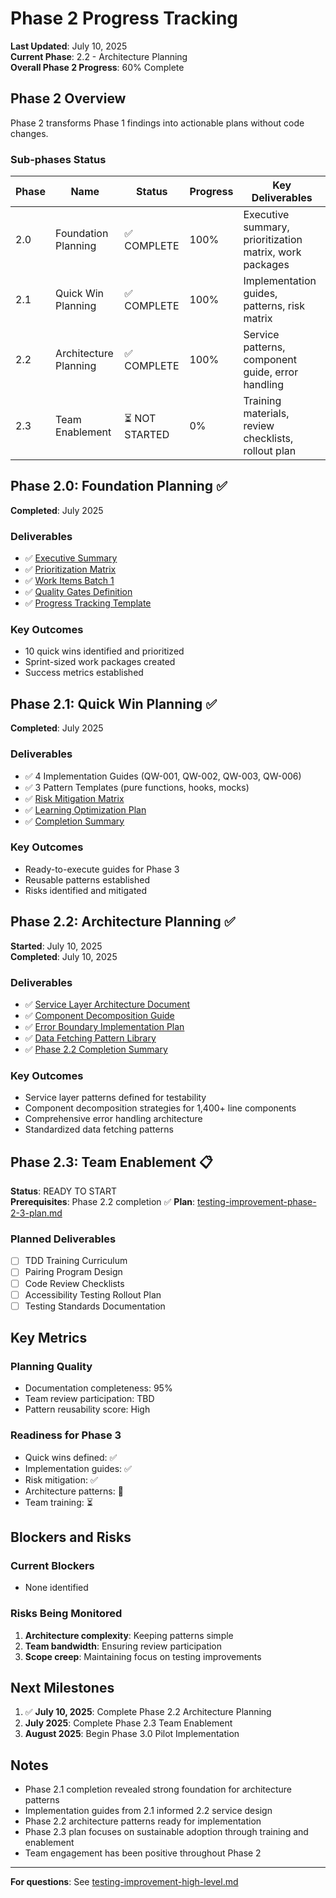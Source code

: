 # Phase 2 Progress Tracking

**Last Updated**: July 10, 2025  
**Current Phase**: 2.2 - Architecture Planning  
**Overall Phase 2 Progress**: 60% Complete

## Phase 2 Overview

Phase 2 transforms Phase 1 findings into actionable plans without code changes.

### Sub-phases Status

| Phase | Name | Status | Progress | Key Deliverables |
|-------|------|--------|----------|------------------|
| 2.0 | Foundation Planning | ✅ COMPLETE | 100% | Executive summary, prioritization matrix, work packages |
| 2.1 | Quick Win Planning | ✅ COMPLETE | 100% | Implementation guides, patterns, risk matrix |
| 2.2 | Architecture Planning | ✅ COMPLETE | 100% | Service patterns, component guide, error handling |
| 2.3 | Team Enablement | ⏳ NOT STARTED | 0% | Training materials, review checklists, rollout plan |

## Phase 2.0: Foundation Planning ✅

**Completed**: July 2025

### Deliverables
- ✅ [Executive Summary](outputs/phase-2/01-executive-summary.md)
- ✅ [Prioritization Matrix](outputs/phase-2/02-improvement-prioritization-matrix.md)  
- ✅ [Work Items Batch 1](outputs/phase-2/03-work-items-batch-1.md)
- ✅ [Quality Gates Definition](outputs/phase-2/04-quality-gates-definition.md)
- ✅ [Progress Tracking Template](outputs/phase-2/05-progress-tracking-template.md)

### Key Outcomes
- 10 quick wins identified and prioritized
- Sprint-sized work packages created
- Success metrics established

## Phase 2.1: Quick Win Planning ✅

**Completed**: July 2025

### Deliverables
- ✅ 4 Implementation Guides (QW-001, QW-002, QW-003, QW-006)
- ✅ 3 Pattern Templates (pure functions, hooks, mocks)
- ✅ [Risk Mitigation Matrix](risk-mitigation-matrix.md)
- ✅ [Learning Optimization Plan](learning-optimization-plan.md)
- ✅ [Completion Summary](phase-2-1-completion.md)

### Key Outcomes
- Ready-to-execute guides for Phase 3
- Reusable patterns established
- Risks identified and mitigated

## Phase 2.2: Architecture Planning ✅

**Started**: July 10, 2025  
**Completed**: July 10, 2025

### Deliverables
- ✅ [Service Layer Architecture Document](outputs/phase-2/06-service-layer-architecture.md)
- ✅ [Component Decomposition Guide](outputs/phase-2/07-component-decomposition-guide.md)
- ✅ [Error Boundary Implementation Plan](outputs/phase-2/08-error-boundary-implementation-plan.md)
- ✅ [Data Fetching Pattern Library](outputs/phase-2/09-data-fetching-pattern-library.md)
- ✅ [Phase 2.2 Completion Summary](outputs/phase-2/phase-2-2-completion-summary.md)

### Key Outcomes
- Service layer patterns defined for testability
- Component decomposition strategies for 1,400+ line components
- Comprehensive error handling architecture
- Standardized data fetching patterns

## Phase 2.3: Team Enablement 📋

**Status**: READY TO START  
**Prerequisites**: Phase 2.2 completion ✅
**Plan**: [testing-improvement-phase-2-3-plan.md](testing-improvement-phase-2-3-plan.md)

### Planned Deliverables
- [ ] TDD Training Curriculum
- [ ] Pairing Program Design
- [ ] Code Review Checklists
- [ ] Accessibility Testing Rollout Plan
- [ ] Testing Standards Documentation

## Key Metrics

### Planning Quality
- Documentation completeness: 95%
- Team review participation: TBD
- Pattern reusability score: High

### Readiness for Phase 3
- Quick wins defined: ✅
- Implementation guides: ✅
- Risk mitigation: ✅
- Architecture patterns: 🚀
- Team training: ⏳

## Blockers and Risks

### Current Blockers
- None identified

### Risks Being Monitored
1. **Architecture complexity**: Keeping patterns simple
2. **Team bandwidth**: Ensuring review participation
3. **Scope creep**: Maintaining focus on testing improvements

## Next Milestones

1. ✅ **July 10, 2025**: Complete Phase 2.2 Architecture Planning
2. **July 2025**: Complete Phase 2.3 Team Enablement
3. **August 2025**: Begin Phase 3.0 Pilot Implementation

## Notes

- Phase 2.1 completion revealed strong foundation for architecture patterns
- Implementation guides from 2.1 informed 2.2 service design
- Phase 2.2 architecture patterns ready for implementation
- Phase 2.3 plan focuses on sustainable adoption through training and enablement
- Team engagement has been positive throughout Phase 2

---

**For questions**: See [testing-improvement-high-level.md](testing-improvement-high-level.md)
